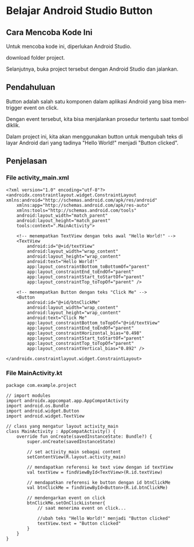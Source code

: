 # Belajar Android Studio Button

## Cara Mencoba Kode Ini

Untuk mencoba kode ini, diperlukan Android Studio.

download folder project.

Selanjutnya, buka project tersebut dengan Android Studio dan jalankan.

## Pendahuluan

Button adalah salah satu komponen dalam aplikasi Android yang bisa men-trigger event on click.

Dengan event tersebut, kita bisa menjalankan prosedur tertentu saat tombol diklik.

Dalam project ini, kita akan menggunakan button untuk mengubah teks di layar Android dari yang tadinya "Hello World!" menjadi "Button clicked".

## Penjelasan

### File activity_main.xml

```
<?xml version="1.0" encoding="utf-8"?>
<androidx.constraintlayout.widget.ConstraintLayout xmlns:android="http://schemas.android.com/apk/res/android"
    xmlns:app="http://schemas.android.com/apk/res-auto"
    xmlns:tools="http://schemas.android.com/tools"
    android:layout_width="match_parent"
    android:layout_height="match_parent"
    tools:context=".MainActivity">

    <!-- menempatkan TextView dengan teks awal "Hello World!" -->
    <TextView
        android:id="@+id/textView"
        android:layout_width="wrap_content"
        android:layout_height="wrap_content"
        android:text="Hello World!"
        app:layout_constraintBottom_toBottomOf="parent"
        app:layout_constraintEnd_toEndOf="parent"
        app:layout_constraintStart_toStartOf="parent"
        app:layout_constraintTop_toTopOf="parent" />

    <!-- menempatkan Button dengan teks "Click Me" -->
    <Button
        android:id="@+id/btnClickMe"
        android:layout_width="wrap_content"
        android:layout_height="wrap_content"
        android:text="Click Me"
        app:layout_constraintBottom_toTopOf="@+id/textView"
        app:layout_constraintEnd_toEndOf="parent"
        app:layout_constraintHorizontal_bias="0.498"
        app:layout_constraintStart_toStartOf="parent"
        app:layout_constraintTop_toTopOf="parent"
        app:layout_constraintVertical_bias="0.892" />

</androidx.constraintlayout.widget.ConstraintLayout>
```

### File MainActivity.kt

```
package com.example.project

// import modules
import androidx.appcompat.app.AppCompatActivity
import android.os.Bundle
import android.widget.Button
import android.widget.TextView

// class yang mengatur layout activity_main
class MainActivity : AppCompatActivity() {
    override fun onCreate(savedInstanceState: Bundle?) {
        super.onCreate(savedInstanceState)

        // set activity_main sebagai content
        setContentView(R.layout.activity_main)

        // mendapatkan referensi ke text view dengan id textView
        val textView = findViewById<TextView>(R.id.textView)

        // mendapatkan referensi ke button dengan id btnClickMe
        val btnClickMe = findViewById<Button>(R.id.btnClickMe)

        // mendengarkan event on click
        btnClickMe.setOnClickListener{
            // saat menerima event on click...

            //ubah teks "Hello World!" menjadi "Button clicked"
            textView.text = "Button clicked"
        }
    }
}
```
